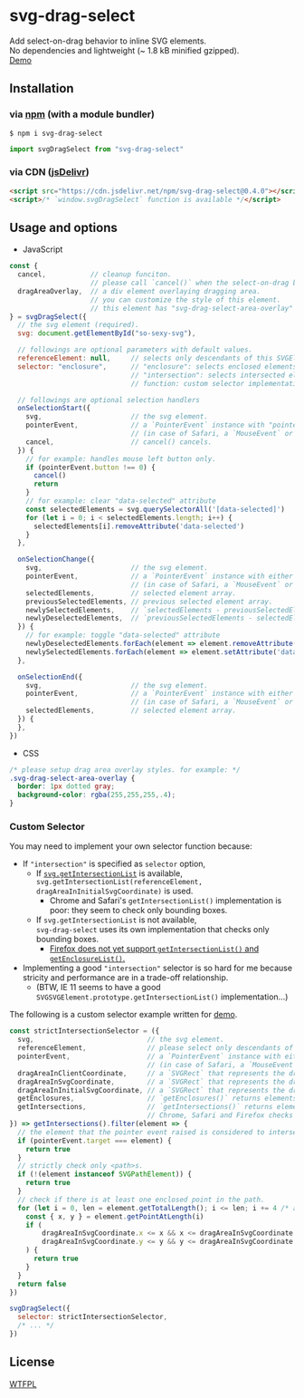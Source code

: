 # svg-drag-select

Add select-on-drag behavior to inline SVG elements.  
No dependencies and lightweight (~ 1.8 kB minified gzipped).  
[Demo](https://luncheon.github.io/svg-drag-select/)


## Installation

### via [npm](https://www.npmjs.com/package/svg-drag-select) (with a module bundler)

```
$ npm i svg-drag-select
```

```js
import svgDragSelect from "svg-drag-select"
```

### via CDN ([jsDelivr](https://www.jsdelivr.com/package/npm/svg-drag-select))

```html
<script src="https://cdn.jsdelivr.net/npm/svg-drag-select@0.4.0"></script>
<script>/* `window.svgDragSelect` function is available */</script>
```


## Usage and options

* JavaScript

```js
const {
  cancel,           // cleanup funciton.
                    // please call `cancel()` when the select-on-drag behavior is no longer needed.
  dragAreaOverlay,  // a div element overlaying dragging area.
                    // you can customize the style of this element.
                    // this element has "svg-drag-select-area-overlay" class by default.
} = svgDragSelect({
  // the svg element (required).
  svg: document.getElementById("so-sexy-svg"),

  // followings are optional parameters with default values.
  referenceElement: null,     // selects only descendants of this SVGElement if specified.
  selector: "enclosure",      // "enclosure": selects enclosed elements using getEnclosureList().
                              // "intersection": selects intersected elements using getIntersectionList().
                              // function: custom selector implementation

  // followings are optional selection handlers
  onSelectionStart({
    svg,                      // the svg element.
    pointerEvent,             // a `PointerEvent` instance with "pointerdown" type.
                              // (in case of Safari, a `MouseEvent` or a `TouchEvent` is used instead.)
    cancel,                   // cancel() cancels.
  }) {
    // for example: handles mouse left button only.
    if (pointerEvent.button !== 0) {
      cancel()
      return
    }
    // for example: clear "data-selected" attribute
    const selectedElements = svg.querySelectorAll('[data-selected]')
    for (let i = 0; i < selectedElements.length; i++) {
      selectedElements[i].removeAttribute('data-selected')
    }
  },

  onSelectionChange({
    svg,                      // the svg element.
    pointerEvent,             // a `PointerEvent` instance with either a "pointerdown" event or a "pointermove" event.
                              // (in case of Safari, a `MouseEvent` or a `TouchEvent` is used instead.)
    selectedElements,         // selected element array.
    previousSelectedElements, // previous selected element array.
    newlySelectedElements,    // `selectedElements - previousSelectedElements`
    newlyDeselectedElements,  // `previousSelectedElements - selectedElements`
  }) {
    // for example: toggle "data-selected" attribute
    newlyDeselectedElements.forEach(element => element.removeAttribute('data-selected'))
    newlySelectedElements.forEach(element => element.setAttribute('data-selected', ''))
  },

  onSelectionEnd({
    svg,                      // the svg element.
    pointerEvent,             // a `PointerEvent` instance with either a "pointerup" event or a "pointercancel" event.
                              // (in case of Safari, a `MouseEvent` or a `TouchEvent` is used instead.)
    selectedElements,         // selected element array.
  }) {
  },
})
```

* CSS

```css
/* please setup drag area overlay styles. for example: */
.svg-drag-select-area-overlay {
  border: 1px dotted gray;
  background-color: rgba(255,255,255,.4);
}
```

### Custom Selector

You may need to implement your own selector function because:

* If `"intersection"` is specified as `selector` option,
  * If [`svg.getIntersectionList`](https://www.w3.org/TR/2011/REC-SVG11-20110816/struct.html#__svg__SVGSVGElement__getIntersectionList) is available,  
    `svg.getIntersectionList(referenceElement, dragAreaInInitialSvgCoordinate)` is used.
    * Chrome and Safari's `getIntersectionList()` implementation is poor: they seem to check only bounding boxes.
  * If `svg.getIntersectionList` is not available,  
    `svg-drag-select` uses its own implementation that checks only bounding boxes.
    * [Firefox does not yet support `getIntersectionList()` and `getEnclosureList()`.](https://bugzilla.mozilla.org/show_bug.cgi?id=501421)
* Implementing a good `"intersection"` selector is so hard for me because stricity and performance are in a trade-off relationship.
  * (BTW, IE 11 seems to have a good `SVGSVGElement.prototype.getIntersectionList()` implementation...)

The following is a custom selector example written for [demo](https://luncheon.github.io/svg-drag-select/).

```js
const strictIntersectionSelector = ({
  svg,                            // the svg element.
  referenceElement,               // please select only descendants of this SVGElement if specified.
  pointerEvent,                   // a `PointerEvent` instance with either a "pointerdown" event or a "pointermove" event.
                                  // (in case of Safari, a `MouseEvent` or a `TouchEvent` is used instead.)
  dragAreaInClientCoordinate,     // a `SVGRect` that represents the dragging area in client coordinate.
  dragAreaInSvgCoordinate,        // a `SVGRect` that represents the dragging area in svg coordinate.
  dragAreaInInitialSvgCoordinate, // a `SVGRect` that represents the dragging area in initial viewport coordinate of the svg.
  getEnclosures,                  // `getEnclosures()` returns elements enclosed in the dragging area.
  getIntersections,               // `getIntersections()` returns elements intersect the dragging area.
                                  // Chrome, Safari and Firefox checks only bounding box intersection.
}) => getIntersections().filter(element => {
  // the element that the pointer event raised is considered to intersect.
  if (pointerEvent.target === element) {
    return true
  }
  // strictly check only <path>s.
  if (!(element instanceof SVGPathElement)) {
    return true
  }
  // check if there is at least one enclosed point in the path.
  for (let i = 0, len = element.getTotalLength(); i <= len; i += 4 /* arbitrary */) {
    const { x, y } = element.getPointAtLength(i)
    if (
        dragAreaInSvgCoordinate.x <= x && x <= dragAreaInSvgCoordinate.x + dragAreaInSvgCoordinate.width &&
        dragAreaInSvgCoordinate.y <= y && y <= dragAreaInSvgCoordinate.y + dragAreaInSvgCoordinate.height
    ) {
      return true
    }
  }
  return false
})

svgDragSelect({
  selector: strictIntersectionSelector,
  /* ... */
})
```


## License

[WTFPL](http://www.wtfpl.net)
